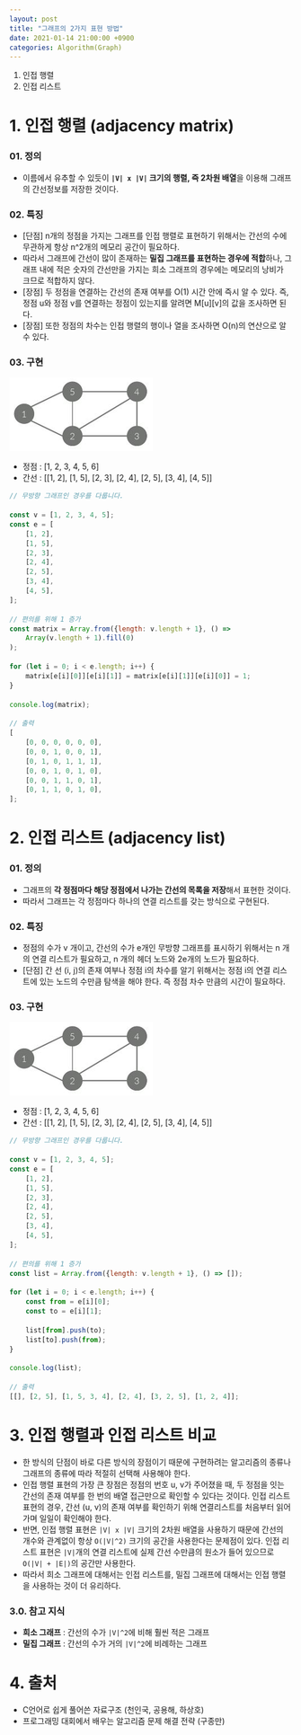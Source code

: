 ```yaml
---
layout: post
title: "그래프의 2가지 표현 방법"
date: 2021-01-14 21:00:00 +0900
categories: Algorithm(Graph)
---
```


1. 인접 행렬
2. 인접 리스트

# 1. 인접 행렬 (adjacency matrix)

### 01. 정의

- 이름에서 유추할 수 있듯이 **`|V| x |V|` 크기의 행렬, 즉 2차원 배열**을 이용해 그래프의 간선정보를 저장한 것이다.

### 02. 특징

- [단점] n개의 정점을 가지는 그래프를 인접 행렬로 표현하기 위해서는 간선의 수에 무관하게 항상 n^2개의 메모리 공간이 필요하다.
- 따라서 그래프에 간선이 많이 존재하는 **밀집 그래프를 표현하는 경우에 적합**하나, 그래프 내에 적은 숫자의 간선만을 가지는 희소 그래프의 경우에는 메모리의 낭비가 크므로 적합하지 않다.
- [장점] 두 정점을 연결하는 간선의 존재 여부를 O(1) 시간 안에 즉시 알 수 있다. 즉, 정점 u와 정점 v를 연결하는 정점이 있는지를 알려면 M[u][v]의 값을 조사하면 된다.
- [장점] 또한 정점의 차수는 인접 행렬의 행이나 열을 조사하면 O(n)의 연산으로 알 수 있다.

### 03. 구현

![ExampleGraph](/public/img/Graph/2021-01-14-Graph-2-Exp.JPG)

- 정점 : [1, 2, 3, 4, 5, 6]
- 간선 : [[1, 2], [1, 5], [2, 3], [2, 4], [2, 5], [3, 4], [4, 5]]

```jsx
// 무방향 그래프인 경우를 다룹니다.

const v = [1, 2, 3, 4, 5];
const e = [
	[1, 2],
	[1, 5],
	[2, 3],
	[2, 4],
	[2, 5],
	[3, 4],
	[4, 5],
];

// 편의를 위해 1 증가
const matrix = Array.from({length: v.length + 1}, () =>
	Array(v.length + 1).fill(0)
);

for (let i = 0; i < e.length; i++) {
	matrix[e[i][0]][e[i][1]] = matrix[e[i][1]][e[i][0]] = 1;
}

console.log(matrix);

// 출력
[
	[0, 0, 0, 0, 0, 0],
	[0, 0, 1, 0, 0, 1],
	[0, 1, 0, 1, 1, 1],
	[0, 0, 1, 0, 1, 0],
	[0, 0, 1, 1, 0, 1],
	[0, 1, 1, 0, 1, 0],
];
```

# 2. 인접 리스트 (adjacency list)

### 01. 정의

- 그래프의 **각 정점마다 해당 정점에서 나가는 간선의 목록을 저장**해서 표현한 것이다.
- 따라서 그래프는 각 정점마다 하나의 연결 리스트를 갖는 방식으로 구현된다.

### 02. 특징

- 정점의 수가 v 개이고, 간선의 수가 e개인 무방향 그래프를 표시하기 위해서는 n 개의 연결 리스트가 필요하고, n 개의 헤더 노드와 2e개의 노드가 필요하다.
- [단점] 간 선 (i, j)의 존재 여부나 정점 i의 차수를 알기 위해서는 정점 i의 연결 리스트에 있는 노드의 수만큼 탐색을 해야 한다. 즉 정점 차수 만큼의 시간이 필요하다.

### 03. 구현

![ExampleGraph](/public/img/Graph/2021-01-14-Graph-2-Exp.JPG)

- 정점 : [1, 2, 3, 4, 5, 6]
- 간선 : [[1, 2], [1, 5], [2, 3], [2, 4], [2, 5], [3, 4], [4, 5]]

```jsx
// 무방향 그래프인 경우를 다룹니다.

const v = [1, 2, 3, 4, 5];
const e = [
	[1, 2],
	[1, 5],
	[2, 3],
	[2, 4],
	[2, 5],
	[3, 4],
	[4, 5],
];

// 편의를 위해 1 증가
const list = Array.from({length: v.length + 1}, () => []);

for (let i = 0; i < e.length; i++) {
	const from = e[i][0];
	const to = e[i][1];

	list[from].push(to);
	list[to].push(from);
}

console.log(list);

// 출력
[[], [2, 5], [1, 5, 3, 4], [2, 4], [3, 2, 5], [1, 2, 4]];
```

# 3. 인접 행렬과 인접 리스트 비교

- 한 방식의 단점이 바로 다른 방식의 장점이기 때문에 구현하려는 알고리즘의 종류나 그래프의 종류에 따라 적절히 선택해 사용해야 한다.
- 인접 행렬 표현의 가장 큰 장점은 정점의 번호 u, v가 주어졌을 때, 두 정점을 잇는 간선의 존재 여부를 한 번의 배열 접근만으로 확인할 수 있다는 것이다. 인접 리스트 표현의 경우, 간선 (u, v)의 존재 여부를 확인하기 위해 연결리스트를 처음부터 읽어가며 일일이 확인해야 한다.
- 반면, 인접 행렬 표현은 `|V| x |V|` 크기의 2차원 배열을 사용하기 때문에 간선의 개수와 관계없이 항상 `O(|V|^2)` 크기의 공간을 사용한다는 문제점이 있다. 인접 리스트 표현은 `|V|`개의 연결 리스트에 실제 간선 수만큼의 원소가 들어 있으므로 `O(|V| + |E|)`의 공간만 사용한다.
- 따라서 희소 그래프에 대해서는 인접 리스트를, 밀집 그래프에 대해서는 인접 행렬을 사용하는 것이 더 유리하다.

### 3.0. 참고 지식

- **희소 그래프** : 간선의 수가 `|V|^2`에 비해 훨씬 적은 그래프
- **밀집 그래프** : 간선의 수가 거의 `|V|^2`에 비례하는 그래프

# 4. 출처

- C언어로 쉽게 풀어쓴 자료구조 (천인국, 공용해, 하상호)
- 프로그래밍 대회에서 배우는 알고리즘 문제 해결 전략 (구종만)
